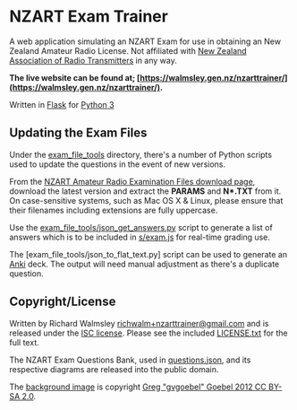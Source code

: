 # NZART Exam Trainer
A web application simulating an NZART Exam for use in obtaining an New Zealand Amateur Radio License.
Not affiliated with [New Zealand Association of Radio Transmitters](https://www.nzart.org.nz/) in any way.

**The live website can be found at; [https://walmsley.gen.nz/nzarttrainer/](https://walmsley.gen.nz/nzarttrainer/).**

Written in [Flask](http://flask.pocoo.org/) for [Python 3](https://www.python.org/)

## Updating the Exam Files
Under the [exam_file_tools](exam_file_tools) directory, there's a number of Python scripts used to update the questions in the event of new versions.

From the [NZART Amateur Radio Examination Files download page](https://www.nzart.org.nz/exam/download-examination-files/), download the latest version and extract the **PARAMS** and **N\*.TXT** from it. On case-sensitive systems, such as Mac OS X & Linux, please ensure that their filenames including extensions are fully uppercase.

Use the [exam_file_tools/json_get_answers.py](exam_file_tools/json_get_answers.py) script to generate a list of answers which is to be included in [s/exam.js](s/exam.js) for real-time grading use.

The [exam_file_tools/json_to_flat_text.py] script can be used to generate an [Anki](https://apps.ankiweb.net/) deck. The output will need manual adjustment as there's a duplicate question.

## Copyright/License
Written by Richard Walmsley <richwalm+nzarttrainer@gmail.com> and is released under the [ISC license](https://www.isc.org/downloads/software-support-policy/isc-license/). Please see the included [LICENSE.txt](LICENSE.txt) for the full text.

The NZART Exam Questions Bank, used in [questions.json](questions.json), and its respective diagrams are released into the public domain.

The [background image](s/bg.jpg) is copyright [Greg "gvgoebel" Goebel 2012 CC BY-SA 2.0](https://flic.kr/p/ibcYNB).
